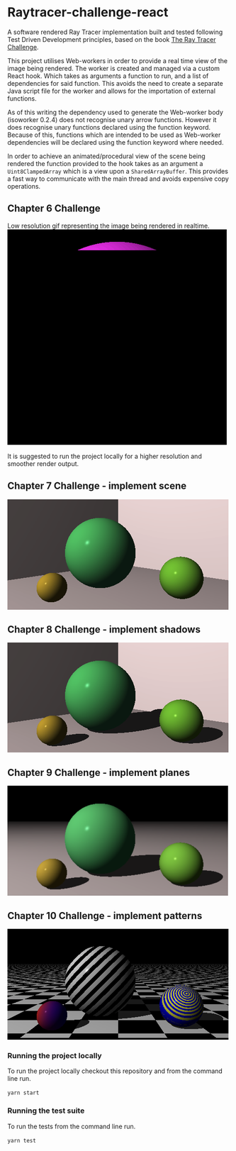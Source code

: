 # Raytracer-challenge-react

A software rendered Ray Tracer implementation built and tested following Test Driven Development principles, based on the book [The Ray Tracer Challenge](https://www.amazon.co.uk/Ray-Tracer-Challenge-Jamis-Buck/dp/1680502719/ref=sr_1_1?crid=2ZX0VHMS63RXI&dib=eyJ2IjoiMSJ9.SNZdfJvTvQX_rorh0Nk65Q.pyQrJBAPDqTTRK_CiK18eWpgEgQXHfpkEB7y_xZ8ELk&dib_tag=se&keywords=ray+tracer+challenge&qid=1705573372&sprefix=raytrac%2Caps%2C63&sr=8-1).

This project utilises Web-workers in order to provide a real time view of the image being rendered. The worker is created and managed via a custom React hook. Which takes as arguments a function to run, and a list of dependencies for said function. This avoids the need to create a separate Java script file for the worker and allows for the importation of external functions.

As of this writing the dependency used to generate the Web-worker body (isoworker 0.2.4) does not recognise unary arrow functions. However it does recognise unary functions declared using the function keyword. Because of this, functions which are intended to be used as Web-worker dependencies will be declared using the function keyword where needed.

In order to achieve an animated/procedural view of the scene being rendered the function provided to the hook takes as an argument a ```Uint8ClampedArray``` which is a view upon a ```SharedArrayBuffer```. This provides a fast way to communicate with the main thread and avoids expensive copy operations.

## Chapter 6 Challenge

Low resolution gif representing the image being rendered in realtime.
![](chp6Challenge.gif)

It is suggested to run the project locally for a higher resolution and smoother render output.

## Chapter 7 Challenge - implement scene

![](Chp7Challenge.png)

## Chapter 8 Challenge - implement shadows

![](Chp8Challenge.png)

## Chapter 9 Challenge - implement planes

![](Chp9Challenge.png)

## Chapter 10 Challenge - implement patterns

![](Chp10Challenge.png)

### Running the project locally
To run the project locally checkout this repository and from the command line run.

```yarn start```

### Running the test suite
To run the tests from the command line run.

```yarn test```